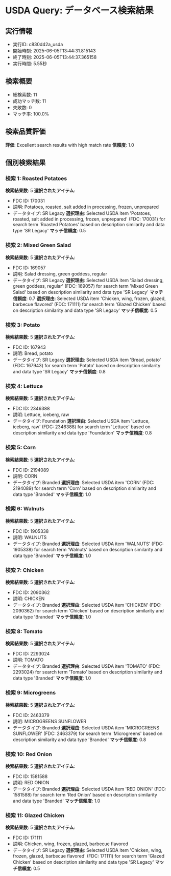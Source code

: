 # USDA Query: データベース検索結果

## 実行情報
- 実行ID: c830d42a_usda
- 開始時刻: 2025-06-05T13:44:31.815143
- 終了時刻: 2025-06-05T13:44:37.365158
- 実行時間: 5.55秒

## 検索概要

- 総検索数: 11
- 成功マッチ数: 11
- 失敗数: 0
- マッチ率: 100.0%

## 検索品質評価

**評価**: Excellent search results with high match rate
**信頼度**: 1.0

## 個別検索結果

### 検索 1: Roasted Potatoes

**検索結果数**: 5
**選択されたアイテム**:
- FDC ID: 170031
- 説明: Potatoes, roasted, salt added in processing, frozen, unprepared
- データタイプ: SR Legacy
**選択理由**: Selected USDA item 'Potatoes, roasted, salt added in processing, frozen, unprepared' (FDC: 170031) for search term 'Roasted Potatoes' based on description similarity and data type 'SR Legacy'
**マッチ信頼度**: 0.5

### 検索 2: Mixed Green Salad

**検索結果数**: 5
**選択されたアイテム**:
- FDC ID: 169057
- 説明: Salad dressing, green goddess, regular
- データタイプ: SR Legacy
**選択理由**: Selected USDA item 'Salad dressing, green goddess, regular' (FDC: 169057) for search term 'Mixed Green Salad' based on description similarity and data type 'SR Legacy'
**マッチ信頼度**: 0.7
**選択理由**: Selected USDA item 'Chicken, wing, frozen, glazed, barbecue flavored' (FDC: 171111) for search term 'Glazed Chicken' based on description similarity and data type 'SR Legacy'
**マッチ信頼度**: 0.5

### 検索 3: Potato

**検索結果数**: 5
**選択されたアイテム**:
- FDC ID: 167943
- 説明: Bread, potato
- データタイプ: SR Legacy
**選択理由**: Selected USDA item 'Bread, potato' (FDC: 167943) for search term 'Potato' based on description similarity and data type 'SR Legacy'
**マッチ信頼度**: 0.8

### 検索 4: Lettuce

**検索結果数**: 5
**選択されたアイテム**:
- FDC ID: 2346388
- 説明: Lettuce, iceberg, raw
- データタイプ: Foundation
**選択理由**: Selected USDA item 'Lettuce, iceberg, raw' (FDC: 2346388) for search term 'Lettuce' based on description similarity and data type 'Foundation'
**マッチ信頼度**: 0.8

### 検索 5: Corn

**検索結果数**: 5
**選択されたアイテム**:
- FDC ID: 2194089
- 説明: CORN
- データタイプ: Branded
**選択理由**: Selected USDA item 'CORN' (FDC: 2194089) for search term 'Corn' based on description similarity and data type 'Branded'
**マッチ信頼度**: 1.0

### 検索 6: Walnuts

**検索結果数**: 5
**選択されたアイテム**:
- FDC ID: 1905338
- 説明: WALNUTS
- データタイプ: Branded
**選択理由**: Selected USDA item 'WALNUTS' (FDC: 1905338) for search term 'Walnuts' based on description similarity and data type 'Branded'
**マッチ信頼度**: 1.0

### 検索 7: Chicken

**検索結果数**: 5
**選択されたアイテム**:
- FDC ID: 2090362
- 説明: CHICKEN
- データタイプ: Branded
**選択理由**: Selected USDA item 'CHICKEN' (FDC: 2090362) for search term 'Chicken' based on description similarity and data type 'Branded'
**マッチ信頼度**: 1.0

### 検索 8: Tomato

**検索結果数**: 5
**選択されたアイテム**:
- FDC ID: 2293024
- 説明: TOMATO
- データタイプ: Branded
**選択理由**: Selected USDA item 'TOMATO' (FDC: 2293024) for search term 'Tomato' based on description similarity and data type 'Branded'
**マッチ信頼度**: 1.0

### 検索 9: Microgreens

**検索結果数**: 5
**選択されたアイテム**:
- FDC ID: 2463379
- 説明: MICROGREENS SUNFLOWER
- データタイプ: Branded
**選択理由**: Selected USDA item 'MICROGREENS SUNFLOWER' (FDC: 2463379) for search term 'Microgreens' based on description similarity and data type 'Branded'
**マッチ信頼度**: 0.8

### 検索 10: Red Onion

**検索結果数**: 5
**選択されたアイテム**:
- FDC ID: 1581588
- 説明: RED ONION
- データタイプ: Branded
**選択理由**: Selected USDA item 'RED ONION' (FDC: 1581588) for search term 'Red Onion' based on description similarity and data type 'Branded'
**マッチ信頼度**: 1.0

### 検索 11: Glazed Chicken

**検索結果数**: 5
**選択されたアイテム**:
- FDC ID: 171111
- 説明: Chicken, wing, frozen, glazed, barbecue flavored
- データタイプ: SR Legacy
**選択理由**: Selected USDA item 'Chicken, wing, frozen, glazed, barbecue flavored' (FDC: 171111) for search term 'Glazed Chicken' based on description similarity and data type 'SR Legacy'
**マッチ信頼度**: 0.5

